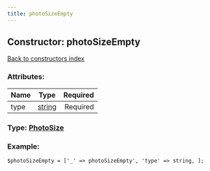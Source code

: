 ```yaml
---
title: photoSizeEmpty
---
```

## Constructor: photoSizeEmpty  
[Back to constructors index](index.md)



### Attributes:

| Name     |    Type       | Required |
|----------|:-------------:|---------:|
|type|[string](../types/string.md) | Required|



### Type: [PhotoSize](../types/PhotoSize.md)


### Example:

```
$photoSizeEmpty = ['_' => photoSizeEmpty', 'type' => string, ];
```